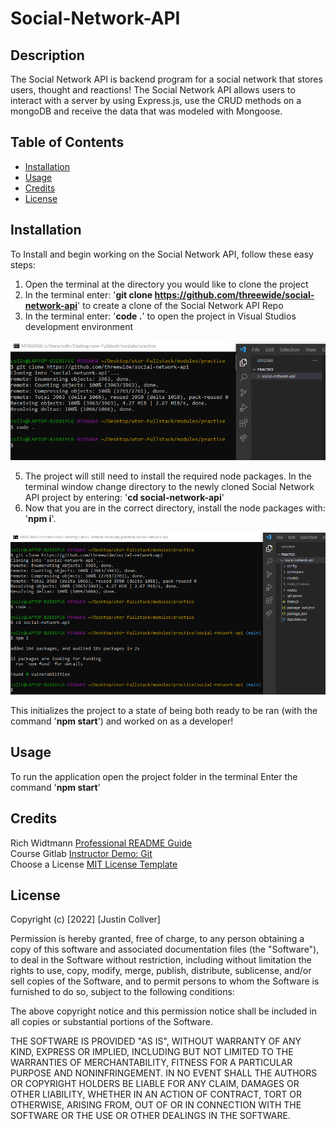 # Social-Network-API

## Description

The Social Network API is backend program for a social network that stores users, thought and reactions! The Social Network API allows users to interact with a server by using Express.js, use the CRUD methods on a mongoDB and receive the data that was modeled with Mongoose.

## Table of Contents

- [Installation](#installation)
- [Usage](#usage)
- [Credits](#credits)
- [License](#license)

## Installation
To Install and begin working on the Social Network API, follow these easy steps:

1. Open the terminal at the directory you would like to clone the project
2. In the terminal enter: '<b>git clone https://github.com/threewide/social-network-api</b>' to create a clone of the Social Network API Repo
3. In the terminal enter: '<b>code .</b>' to open the project in Visual Studios development environment

![Installation](./assets/images/installation.png)

5. The project will still need to install the required node packages. In the terminal window change directory to the newly cloned Social Network API project by entering: '<b>cd social-network-api</b>' 
6. Now that you are in the correct directory, install the node packages with: '<b>npm i</b>'.

![npm Installation](./assets/images/npm-installation.png)

This initializes the project to a state of being both ready to be ran (with the command '<b>npm start</b>') and worked on as a developer!

## Usage

To run the application open the project folder in the terminal
Enter the command '<b>npm start</b>'

## Credits

Rich Widtmann [Professional README Guide](https://coding-boot-camp.github.io/full-stack/github/professional-readme-guide)<br>
Course Gitlab [Instructor Demo: Git](https://utoronto.bootcampcontent.com/utoronto-bootcamp/UTOR-VIRT-FSF-FT-05-2022-U-LOLC/-/tree/main/01-HTML-Git-CSS/01-Activities/03-Ins_Git)<br>
Choose a License [MIT License Template](https://choosealicense.com/licenses/mit/)

## License

Copyright (c) [2022] [Justin Collver]

Permission is hereby granted, free of charge, to any person obtaining a copy
of this software and associated documentation files (the "Software"), to deal
in the Software without restriction, including without limitation the rights
to use, copy, modify, merge, publish, distribute, sublicense, and/or sell
copies of the Software, and to permit persons to whom the Software is
furnished to do so, subject to the following conditions:

The above copyright notice and this permission notice shall be included in all
copies or substantial portions of the Software.

THE SOFTWARE IS PROVIDED "AS IS", WITHOUT WARRANTY OF ANY KIND, EXPRESS OR
IMPLIED, INCLUDING BUT NOT LIMITED TO THE WARRANTIES OF MERCHANTABILITY,
FITNESS FOR A PARTICULAR PURPOSE AND NONINFRINGEMENT. IN NO EVENT SHALL THE
AUTHORS OR COPYRIGHT HOLDERS BE LIABLE FOR ANY CLAIM, DAMAGES OR OTHER
LIABILITY, WHETHER IN AN ACTION OF CONTRACT, TORT OR OTHERWISE, ARISING FROM,
OUT OF OR IN CONNECTION WITH THE SOFTWARE OR THE USE OR OTHER DEALINGS IN THE
SOFTWARE.
